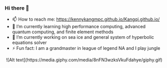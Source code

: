 ### Hi there 👋
- 📫 How to reach me: https://kennykangmpc.github.io/Kangqi.github.io/
- 🌱 I’m currently learning high performance computing, advanced quantum computing, and finite element methods
- 🔭 I’m currently working on sea ice and general system of hyperbolic equations solver
- ⚡ Fun fact: I am a grandmaster in league of legend NA and I play jungle
<p align="middle">
  ![Alt text](https://media.giphy.com/media/8nFN3wzksVkuFdahye/giphy.gif)
</p>
<!--
**KennyKangMPC/KennyKangMPC** is a ✨ _special_ ✨ repository because its `README.md` (this file) appears on your GitHub profile.

Here are some ideas to get you started:

- 🔭 I’m currently working on ...
- 🌱 I’m currently learning ...
- 👯 I’m looking to collaborate on ...
- 🤔 I’m looking for help with ...
- 💬 Ask me about ...
- 📫 How to reach me: ...
- 😄 Pronouns: ...
- ⚡ Fun fact: ...
-->
